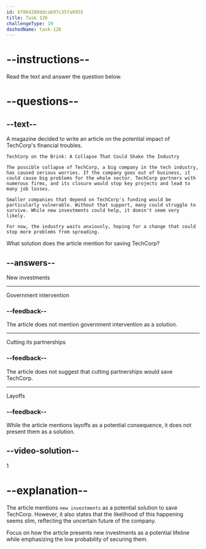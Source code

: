 ```yaml
---
id: 67864288ddcab97c35fa8955
title: Task 126
challengeType: 19
dashedName: task-126
---
```


<!-- READING -->

# --instructions--

Read the text and answer the question below.

# --questions--

## --text--

A magazine decided to write an article on the potential impact of TechCorp's financial troubles.  

`TechCorp on the Brink: A Collapse That Could Shake the Industry`

`The possible collapse of TechCorp, a big company in the tech industry, has caused serious worries. If the company goes out of business, it could cause big problems for the whole sector. TechCorp partners with numerous firms, and its closure would stop key projects and lead to many job losses.`

`Smaller companies that depend on TechCorp's funding would be particularly vulnerable. Without that support, many could struggle to survive. While new investments could help, it doesn't seem very likely.`

`For now, the industry waits anxiously, hoping for a change that could stop more problems from spreading.`

What solution does the article mention for saving TechCorp?

## --answers--

New investments

---

Government intervention

### --feedback--

The article does not mention government intervention as a solution.

---

Cutting its partnerships

### --feedback--

The article does not suggest that cutting partnerships would save TechCorp.

---

Layoffs

### --feedback--

While the article mentions layoffs as a potential consequence, it does not present them as a solution.

## --video-solution--

1

# --explanation--

The article mentions `new investments` as a potential solution to save TechCorp. However, it also states that the likelihood of this happening seems slim, reflecting the uncertain future of the company.

Focus on how the article presents new investments as a potential lifeline while emphasizing the low probability of securing them.
